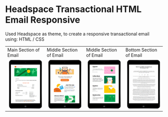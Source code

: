 # Headspace Transactional HTML Email Responsive
  Used Headspace as theme, to create a responsive transactional email using:
  HTML / CSS


<table>
  <tr>
      <td>Main Section of Email</td>
     <td>Middle Section of Email</td>
     <td>Middle Section of Email</td>
     <td>Bottom Section of Email</td>
  </tr>
  <tr>
    <td><img src="img/headspace-top-600px.png" width=202.5 ></td>
    <td><img src="img/headspace-top-middle-600px.png" width=202.5 ></td>
    <td><img src="img/headspace-middle-600px.png" width=202.5 ></td>
    <td><img src="img/headspace-bottom-600px.png" width=202.5 ></td>
  </tr>
 </table>